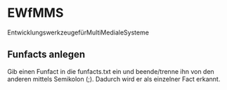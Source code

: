 # EWfMMS
 EntwicklungswerkzeugefürMultiMedialeSysteme

 ## Funfacts anlegen
Gib einen Funfact in die funfacts.txt ein und beende/trenne ihn von den anderen mittels Semikolon (;). 
Dadurch wird er als einzelner Fact erkannt.
